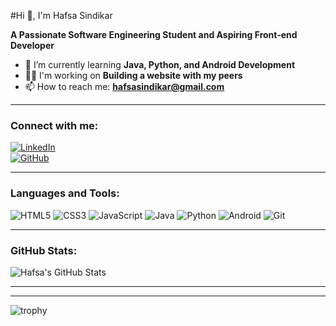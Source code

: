 #Hi 👋, I'm Hafsa Sindikar

**A Passionate Software Engineering Student and Aspiring Front-end Developer**

- 🌱 I’m currently learning **Java, Python, and Android Development**
- 👨‍💻 I'm working on **Building a website with my peers**
- 📫 How to reach me: **hafsasindikar@gmail.com**
  
---

### Connect with me:
[![LinkedIn](https://img.shields.io/badge/LinkedIn-0077B5?style=flat-square&logo=linkedin&logoColor=white)](https://www.linkedin.com/in/hafsa-sindikar-8195532a0/)   
[![GitHub](https://img.shields.io/badge/GitHub-181717?style=flat-square&logo=github)](https://github.com/HafsaSindikar)

---

### Languages and Tools:

![HTML5](https://img.shields.io/badge/HTML5-E34F26?style=for-the-badge&logo=html5&logoColor=white)
![CSS3](https://img.shields.io/badge/CSS3-1572B6?style=for-the-badge&logo=css3&logoColor=white)
![JavaScript](https://img.shields.io/badge/JavaScript-F7DF1E?style=for-the-badge&logo=javascript&logoColor=black)
![Java](https://img.shields.io/badge/Java-007396?style=for-the-badge&logo=java&logoColor=white)
![Python](https://img.shields.io/badge/Python-3776AB?style=for-the-badge&logo=python&logoColor=white)
![Android](https://img.shields.io/badge/Android-3DDC84?style=for-the-badge&logo=android&logoColor=white)
![Git](https://img.shields.io/badge/Git-F05032?style=for-the-badge&logo=git&logoColor=white)

---

### GitHub Stats:

![Hafsa's GitHub Stats](https://github-readme-stats.vercel.app/api?username=HafsaSindikar&show_icons=true&theme=dark)

---

<!--### Most Used Languages:

![Top Langs](https://github-readme-stats.vercel.app/api/top-langs/?username=HafsaSindikar&layout=compact&theme=dark&langs_count=6)-->                                                                                
  
  
  
  

---

![trophy](https://github-profile-trophy.vercel.app/?username=HafsaSindikar)
